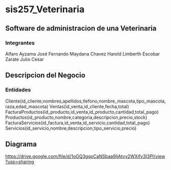 # sis257_Veterinaria
## Software de administracion de una Veterinaria
### Integrantes
Alfaro Ayzama José Fernando 
Maydana Chavez Harold Limberth
Escobar Zarate Julio Cesar

## Descripcion del Negocio
### Entidades
Cliente(id_cliente,nombres,apellidos,tlefono,nombre_mascota,tipo_mascota,raza,edad_mascota)
Ventas(id_venta,id_cliente,fecha,total)
FacturaProductos(id_producto,id_venta,id_producto,cantidad,total_pago)
Productos(id_producto,nombre,categoria,descripcion,precio,stock)
FacturaServicios(id_factura,id_venta,id_servicio,cantidad,total_pago)
Servicios(id_servicio,nombre,descripcion,tipo_servicio,precio)

## Diagrama
https://drive.google.com/file/d/1oGQ3gspCaNSbaa9IjAtvv2WXifv3I3Pl/view?usp=sharing

